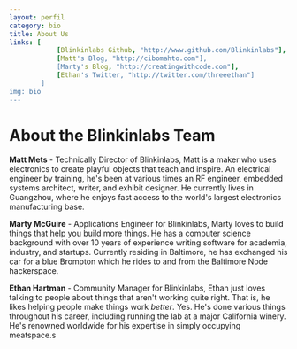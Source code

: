 ```yaml
---
layout: perfil 
category: bio
title: About Us 
links: [	
			[Blinkinlabs Github, "http://www.github.com/Blinkinlabs"],
			[Matt's Blog, "http://cibomahto.com"],
			[Marty's Blog, "http://creatingwithcode.com"],
			[Ethan's Twitter, "http://twitter.com/threeethan"]
		]
img: bio
---
```


# About the Blinkinlabs Team

**Matt Mets** - Technically Director of Blinkinlabs, Matt is a maker who uses electronics to create playful objects that teach and inspire. An electrical engineer by training, he's been at various times an RF engineer, embedded systems architect, writer, and exhibit designer. He currently lives in Guangzhou, where he enjoys fast access to the world's largest electronics manufacturing base.

**Marty McGuire** - Applications Engineer for Blinkinlabs, Marty loves to build things that help you build more things.  He has a computer science background with over 10 years of experience writing software for academia, industry, and startups.  Currently residing in Baltimore, he has exchanged his car for a blue Brompton which he rides to and from the Baltimore Node hackerspace.

**Ethan Hartman** - Community Manager for Blinkinlabs, Ethan just loves talking to people about things that aren't working quite right.  That is, he likes helping people make things work *better*.  Yes.  He's done various things throughout his career, including running the lab at a major California winery.  He's renowned worldwide for his expertise in simply occupying meatspace.s
